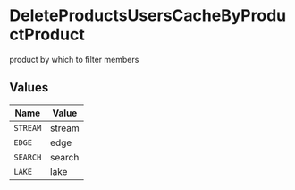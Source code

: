 # DeleteProductsUsersCacheByProductProduct

product by which to filter members


## Values

| Name     | Value    |
| -------- | -------- |
| `STREAM` | stream   |
| `EDGE`   | edge     |
| `SEARCH` | search   |
| `LAKE`   | lake     |